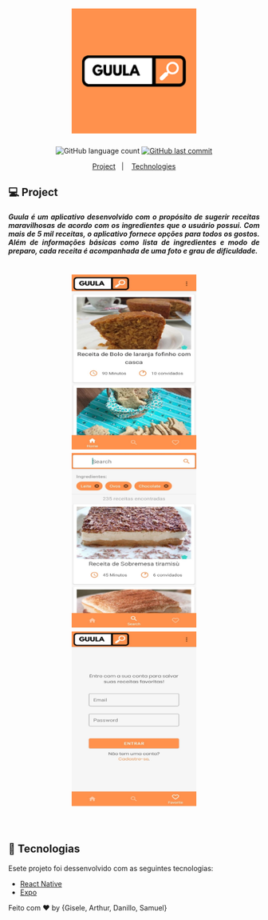 <h1 align="center">
    <img alt="NextLevelWeek" title="#NextLevelWeek" src="https://raw.githubusercontent.com/SamuelSSan28/guula-mobile/master/assets/icon.png" width="250px" />
</h1>


<p align="center">
  <img alt="GitHub language count" src="https://img.shields.io/github/languages/count/SamuelSSan28/guula-mobile?color=%2304D361">


  <a href="https://github.com/DanielObara/NLW-1.0/commits/master">
    <img alt="GitHub last commit" src="https://img.shields.io/github/last-commit/SamuelSSan28/guula-mobile">
  </a>

</p>

<p align="center">
  <a href="#-project">Project</a>&nbsp;&nbsp;&nbsp;|&nbsp;&nbsp;&nbsp;
  <a href="#rocket-technologies">Technologies</a>
</p>

## 💻 Project
<h5 align="justify">
Guula é um aplicativo desenvolvido com o propósito de sugerir receitas maravilhosas de acordo com os ingredientes que o usuário possui. Com mais de 5 mil receitas, o aplicativo fornece opções para todos os gostos. Além de informações básicas como lista de ingredientes e modo de preparo, cada receita é acompanhada de uma foto e grau de dificuldade.
</h5>
<div align="center">
<h1 align="row">
 <img alt="Example" title="Home" src="https://raw.githubusercontent.com/SamuelSSan28/guula-mobile/master/assets/homeScreen.png" width="250px" height="350px"/>

 <img alt="Example" title="Search" src="https://raw.githubusercontent.com/SamuelSSan28/guula-mobile/master/assets/searchScreen.png" width="250px" height="350px"/>

 <img alt="Example" title="Login" src="https://raw.githubusercontent.com/SamuelSSan28/guula-mobile/master/assets/loginScreen.png" width="250px" height="350px"/>
</h1>
</div>

<br />

## :rocket: Tecnologias

Esete projeto foi dessenvolvido com as seguintes tecnologias:
- [React Native][rn]
- [Expo][expo]


Feito com ♥ by {Gisele, Arthur, Danillo, Samuel}

[nodejs]: https://nodejs.org/
[typescript]: https://www.typescriptlang.org/
[expo]: https://expo.io/
[reactjs]: https://reactjs.org
[rn]: https://facebook.github.io/react-native/